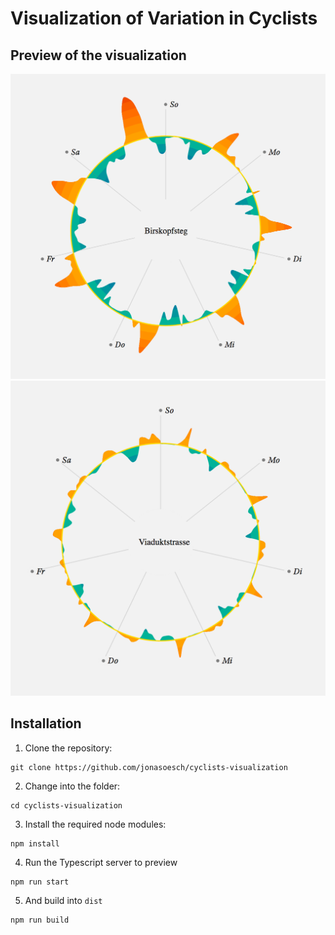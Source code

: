 # Visualization of Variation in Cyclists

## Preview of the visualization

![](Birkopfsteg.png)
![](Viaduktstrasse.png)


## Installation

1. Clone the repository:

```
git clone https://github.com/jonasoesch/cyclists-visualization
```

2. Change into the folder:

```
cd cyclists-visualization
```

3. Install the required node modules:

```
npm install
```

4. Run the Typescript server to preview

```
npm run start
```

5. And build into `dist`

```
npm run build
```
